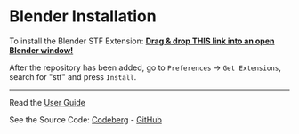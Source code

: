 # Blender Installation

To install the Blender STF Extension:
**[Drag & drop THIS link into an open Blender window!](https://github.com/emperorofmars/stf_blender/releases/download/v0.0.9/stf_blender-0.0.9.zip?repository=https://blender.stfform.at&blender_version_min=4.4.0)**

After the repository has been added, go to `Preferences` → `Get Extensions`, search for "stf" and press `Install`. 

---

Read the [User Guide](../guides/blender.md)

See the Source Code: [Codeberg](https://codeberg.org/emperorofmars/stf_blender) - [GitHub](https://github.com/emperorofmars/stf_blender)
